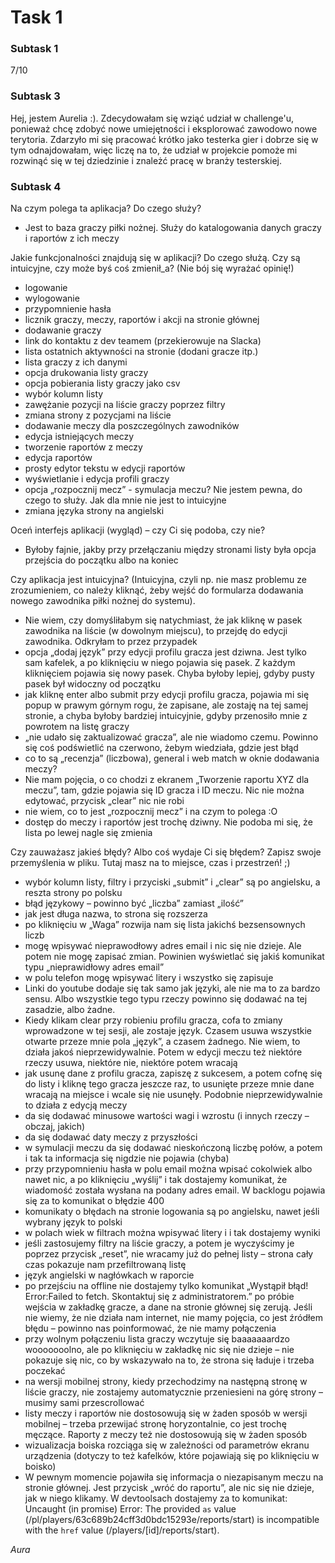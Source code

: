 # Task 1

### Subtask 1

7/10

### Subtask 3

Hej, jestem Aurelia :). Zdecydowałam się wziąć udział w challenge'u, ponieważ chcę zdobyć nowe umiejętności i eksplorować zawodowo nowe terytoria. Zdarzyło mi się pracować krótko jako testerka gier i dobrze się w tym odnajdowałam, więc liczę na to, że udział w projekcie pomoże mi rozwinąć się w tej dziedzinie i znależć pracę w branży testerskiej.

### Subtask 4

Na czym polega ta aplikacja? Do czego służy?
* Jest to baza graczy piłki nożnej. Służy do katalogowania danych graczy i raportów z ich meczy

Jakie funkcjonalności znajdują się w aplikacji? Do czego służą. Czy są intuicyjne, czy może byś coś zmienił_a? (Nie bój się wyrażać opinię!)
* logowanie
* wylogowanie
* przypomnienie hasła
* licznik graczy, meczy, raportów i akcji na stronie głównej
* dodawanie graczy
* link do kontaktu z dev teamem (przekierowuje na Slacka)
* lista ostatnich aktywności na stronie (dodani gracze itp.)
* lista graczy z ich danymi
* opcja drukowania listy graczy
* opcja pobierania listy graczy jako csv
* wybór kolumn listy
* zawężanie pozycji na liście graczy poprzez filtry
* zmiana strony z pozycjami na liście
* dodawanie meczy dla poszczególnych zawodników
* edycja istniejących meczy
* tworzenie raportów z meczy
* edycja raportów
* prosty edytor tekstu w edycji raportów
* wyświetlanie i edycja profili graczy
* opcja „rozpocznij mecz” - symulacja meczu? Nie jestem pewna, do czego to służy. Jak dla mnie nie jest to intuicyjne
* zmiana języka strony na angielski

Oceń interfejs aplikacji (wygląd) – czy Ci się podoba, czy nie?
* Byłoby fajnie, jakby przy przełączaniu między stronami listy była opcja przejścia do początku albo na koniec

Czy aplikacja jest intuicyjna? (Intuicyjna, czyli np. nie masz problemu ze zrozumieniem, co należy kliknąć, żeby wejść do formularza dodawania nowego zawodnika piłki nożnej do systemu).
* Nie wiem, czy domyśliłabym się natychmiast, że jak kliknę w pasek zawodnika na liście (w dowolnym miejscu), to przejdę do edycji zawodnika. Odkryłam to przez przypadek
* opcja „dodaj język” przy edycji profilu gracza jest dziwna. Jest tylko sam kafelek, a po kliknięciu w niego pojawia się pasek. Z każdym kliknięciem pojawia się nowy pasek. Chyba byłoby lepiej, gdyby pusty pasek był widoczny od początku
* jak kliknę enter albo submit przy edycji profilu gracza, pojawia mi się popup w prawym górnym rogu, że zapisane, ale zostaję na tej samej stronie, a chyba byłoby bardziej intuicyjnie, gdyby przenosiło mnie z powrotem na listę graczy
* „nie udało się zaktualizować gracza”, ale nie wiadomo czemu. Powinno się coś podświetlić na czerwono, żebym wiedziała, gdzie jest błąd
* co to są „recenzja” (liczbowa), general i web match w oknie dodawania meczy?
* Nie mam pojęcia, o co chodzi z ekranem „Tworzenie raportu XYZ dla meczu”, tam, gdzie pojawia się ID gracza i ID meczu. Nic nie można edytować, przycisk „clear” nic nie robi
* nie wiem, co to jest „rozpocznij mecz” i na czym to polega :O
* dostęp do meczy i raportów jest trochę dziwny. Nie podoba mi się, że lista po lewej nagle się zmienia

Czy zauważasz jakieś błędy? Albo coś wydaje Ci się błędem? Zapisz swoje przemyślenia w pliku. Tutaj masz na to miejsce, czas i przestrzeń! ;)
* wybór kolumn listy, filtry i przyciski „submit” i „clear” są po angielsku, a reszta strony po polsku
* błąd językowy – powinno być „liczba” zamiast „ilość”
* jak jest długa nazwa, to strona się rozszerza
* po kliknięciu w „Waga” rozwija nam się lista jakichś bezsensownych liczb
* mogę wpisywać nieprawodłowy adres email i nic się nie dzieje. Ale potem  nie mogę zapisać zmian. Powinien wyświetlać się jakiś komunikat typu „nieprawidłowy adres email”
* w polu telefon mogę wpisywać litery i wszystko się zapisuje
* Linki do youtube dodaje się tak samo jak języki, ale nie ma to za bardzo sensu. Albo wszystkie tego typu rzeczy powinno się dodawać na tej zasadzie, albo żadne. 
* Kiedy klikam clear przy robieniu profilu gracza, cofa to zmiany wprowadzone w tej sesji, ale zostaje język. Czasem usuwa wszystkie otwarte przeze mnie pola „język”, a czasem żadnego. Nie wiem, to działa jakoś nieprzewidywalnie. Potem w edycji meczu też niektóre rzeczy usuwa, niektóre nie, niektóre potem wracają
* jak usunę dane z profilu gracza, zapiszę z sukcesem, a potem cofnę się do listy i kliknę tego gracza jeszcze raz, to usunięte przeze mnie dane wracają na miejsce i wcale się nie usunęły. Podobnie nieprzewidywalnie to działa z edycją meczy
* da się dodawać minusowe wartości wagi i wzrostu (i innych rzeczy – obczaj, jakich)
* da się dodawać daty meczy z przyszłości
* w symulacji meczu da się dodawać nieskończoną liczbę połów, a potem i tak ta informacja się nigdzie nie pojawia (chyba)
* przy przypomnieniu hasła w polu email można wpisać cokolwiek albo nawet nic, a po kliknięciu „wyślij” i tak dostajemy komunikat, że wiadomość została wysłana na podany adres email. W backlogu pojawia się za to komunikat o błędzie 400
* komunikaty o błędach na stronie logowania są po angielsku, nawet jeśli wybrany język to polski
* w polach wiek w filtrach można wpisywać litery i i tak dostajemy wyniki
* jeśli zastosujemy filtry na liście graczy, a potem je wyczyścimy je poprzez przycisk „reset”, nie wracamy już do pełnej listy – strona cały czas pokazuje nam przefiltrowaną listę
* język angielski w nagłówkach w raporcie
* po przejściu na offline nie dostajemy tylko komunikat „Wystąpił błąd! Error:Failed to fetch. Skontaktuj się z administratorem.” po próbie wejścia w zakładkę gracze, a dane na stronie głównej się zerują. Jeśli nie wiemy, że nie działa nam internet, nie mamy pojęcia, co jest źródłem błędu – powinno nas poinformować, że nie mamy połączenia
* przy wolnym połączeniu lista graczy wczytuje się baaaaaaardzo wooooooolno, ale po kliknięciu w zakładkę nic się nie dzieje – nie pokazuje się nic, co by wskazywało na to, że strona się ładuje i trzeba poczekać
* na wersji mobilnej strony, kiedy przechodzimy na następną stronę w liście graczy, nie zostajemy automatycznie przeniesieni na górę strony – musimy sami przescrollować
* listy meczy i raportów nie dostosowują się w żaden sposób w wersji mobilnej – trzeba przewijać stronę horyzontalnie, co jest trochę męczące. Raporty z meczy też nie dostosowują się w żaden sposób
* wizualizacja boiska rozciąga się w zależności od parametrów ekranu urządzenia (dotyczy to też kafelków, które pojawiają się po kliknięciu w boisko)
* W pewnym momencie pojawiła się informacja o niezapisanym meczu na stronie głównej. Jest przycisk „wróć do raportu”, ale nic się nie dzieje, jak w niego klikamy. W devtoolsach dostajemy za to komunikat: Uncaught (in promise) Error: The provided `as` value (/pl/players/63c689b24cff3d0bdc15293e/reports/start) is incompatible with the `href` value (/players/[id]/reports/start).

*Aura*
